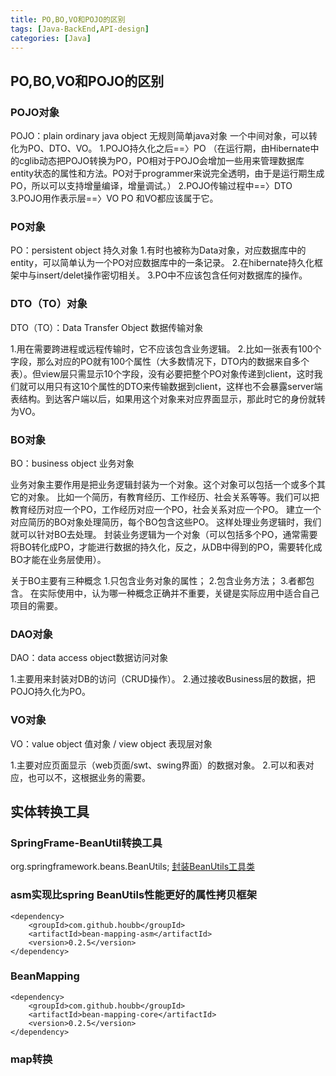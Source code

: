 ```yaml
---
title: PO,BO,VO和POJO的区别
tags: [Java-BackEnd,API-design]
categories: [Java]
---
```

## PO,BO,VO和POJO的区别
### POJO对象
POJO：plain ordinary java object 无规则简单java对象
一个中间对象，可以转化为PO、DTO、VO。
1.POJO持久化之后==〉PO
（在运行期，由Hibernate中的cglib动态把POJO转换为PO，PO相对于POJO会增加一些用来管理数据库entity状态的属性和方法。PO对于programmer来说完全透明，由于是运行期生成PO，所以可以支持增量编译，增量调试。）
2.POJO传输过程中==〉DTO
3.POJO用作表示层==〉VO
PO 和VO都应该属于它。

### PO对象
PO：persistent object 持久对象
1.有时也被称为Data对象，对应数据库中的entity，可以简单认为一个PO对应数据库中的一条记录。
2.在hibernate持久化框架中与insert/delet操作密切相关。
3.PO中不应该包含任何对数据库的操作。

### DTO（TO）对象
DTO（TO）：Data Transfer Object 数据传输对象

1.用在需要跨进程或远程传输时，它不应该包含业务逻辑。
2.比如一张表有100个字段，那么对应的PO就有100个属性（大多数情况下，DTO内的数据来自多个表）。但view层只需显示10个字段，没有必要把整个PO对象传递到client，这时我们就可以用只有这10个属性的DTO来传输数据到client，这样也不会暴露server端表结构。到达客户端以后，如果用这个对象来对应界面显示，那此时它的身份就转为VO。

### BO对象
BO：business object 业务对象

业务对象主要作用是把业务逻辑封装为一个对象。这个对象可以包括一个或多个其它的对象。
比如一个简历，有教育经历、工作经历、社会关系等等。我们可以把教育经历对应一个PO，工作经历对应一个PO，社会关系对应一个PO。
建立一个对应简历的BO对象处理简历，每个BO包含这些PO。
这样处理业务逻辑时，我们就可以针对BO去处理。
封装业务逻辑为一个对象（可以包括多个PO，通常需要将BO转化成PO，才能进行数据的持久化，反之，从DB中得到的PO，需要转化成BO才能在业务层使用）。

关于BO主要有三种概念
1.只包含业务对象的属性；
2.包含业务方法；
3.者都包含。
在实际使用中，认为哪一种概念正确并不重要，关键是实际应用中适合自己项目的需要。

### DAO对象
DAO：data access object数据访问对象

1.主要用来封装对DB的访问（CRUD操作）。
2.通过接收Business层的数据，把POJO持久化为PO。

### VO对象
VO：value object 值对象 / view object 表现层对象

1.主要对应页面显示（web页面/swt、swing界面）的数据对象。
2.可以和表对应，也可以不，这根据业务的需要。

## 实体转换工具
### SpringFrame-BeanUtil转换工具
org.springframework.beans.BeanUtils;
[封装BeanUtils工具类](/file/BackEnd-Java-BeanConvertor.java)

### asm实现比spring BeanUtils性能更好的属性拷贝框架
```
<dependency>
    <groupId>com.github.houbb</groupId>
    <artifactId>bean-mapping-asm</artifactId>
    <version>0.2.5</version>
</dependency>
```

### BeanMapping
```
<dependency>
    <groupId>com.github.houbb</groupId>
    <artifactId>bean-mapping-core</artifactId>
    <version>0.2.5</version>
</dependency>
```
### map转换




